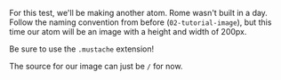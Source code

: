 For this test, we'll be making another atom. Rome wasn't built in a day. 
Follow the naming convention from before (`02-tutorial-image`),
but this time our atom will be an image with a height and width of 200px.

Be sure to use the `.mustache` extension!

The source for our image can just be `/` for now.